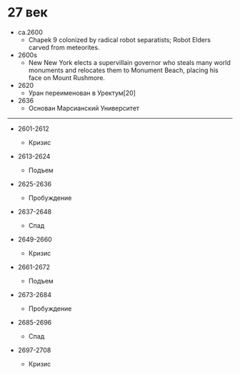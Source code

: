 # 27 век

*   ca.2600
    *   Chapek 9 colonized by radical robot separatists; Robot Elders carved
        from meteorites.
*   2600s
    *   New New York elects a supervillain governor who steals many world
        monuments and relocates them to Monument Beach, placing his face on
        Mount Rushmore.
*   2620
    *   Уран переименован в Уректум[20]
*   2636
    *   Основан Марсианский Университет

----

*   2601-2612
    *   Кризис

*   2613-2624
    *   Подъем
*   2625-2636
    *   Пробуждение
*   2637-2648
    *   Спад
*   2649-2660
    *   Кризис

*   2661-2672
    *   Подъем
*   2673-2684
    *   Пробуждение
*   2685-2696
    *   Спад
*   2697-2708
    *   Кризис
